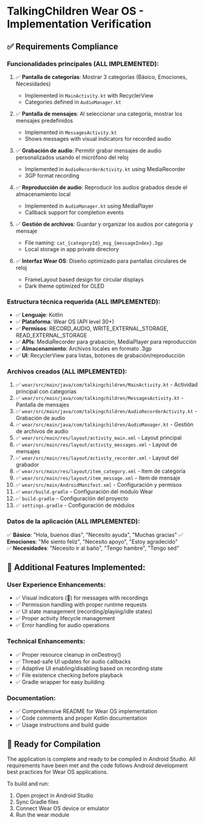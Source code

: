 # TalkingChildren Wear OS - Implementation Verification

## ✅ Requirements Compliance

### Funcionalidades principales (ALL IMPLEMENTED):
1. ✅ **Pantalla de categorías**: Mostrar 3 categorías (Básico, Emociones, Necesidades)
   - Implemented in `MainActivity.kt` with RecyclerView
   - Categories defined in `AudioManager.kt`

2. ✅ **Pantalla de mensajes**: Al seleccionar una categoría, mostrar los mensajes predefinidos
   - Implemented in `MessagesActivity.kt`
   - Shows messages with visual indicators for recorded audio

3. ✅ **Grabación de audio**: Permitir grabar mensajes de audio personalizados usando el micrófono del reloj
   - Implemented in `AudioRecorderActivity.kt` using MediaRecorder
   - 3GP format recording

4. ✅ **Reproducción de audio**: Reproducir los audios grabados desde el almacenamiento local
   - Implemented in `AudioManager.kt` using MediaPlayer
   - Callback support for completion events

5. ✅ **Gestión de archivos**: Guardar y organizar los audios por categoría y mensaje
   - File naming: `cat_{categoryId}_msg_{messageIndex}.3gp`
   - Local storage in app private directory

6. ✅ **Interfaz Wear OS**: Diseño optimizado para pantallas circulares de reloj
   - FrameLayout based design for circular displays
   - Dark theme optimized for OLED

### Estructura técnica requerida (ALL IMPLEMENTED):
- ✅ **Lenguaje**: Kotlin
- ✅ **Plataforma**: Wear OS (API level 30+)
- ✅ **Permisos**: RECORD_AUDIO, WRITE_EXTERNAL_STORAGE, READ_EXTERNAL_STORAGE
- ✅ **APIs**: MediaRecorder para grabación, MediaPlayer para reproducción
- ✅ **Almacenamiento**: Archivos locales en formato .3gp
- ✅ **UI**: RecyclerView para listas, botones de grabación/reproducción

### Archivos creados (ALL IMPLEMENTED):
1. ✅ `wear/src/main/java/com/talkingchildren/MainActivity.kt` - Actividad principal con categorías
2. ✅ `wear/src/main/java/com/talkingchildren/MessagesActivity.kt` - Pantalla de mensajes
3. ✅ `wear/src/main/java/com/talkingchildren/AudioRecorderActivity.kt` - Grabación de audio
4. ✅ `wear/src/main/java/com/talkingchildren/AudioManager.kt` - Gestión de archivos de audio
5. ✅ `wear/src/main/res/layout/activity_main.xml` - Layout principal
6. ✅ `wear/src/main/res/layout/activity_messages.xml` - Layout de mensajes
7. ✅ `wear/src/main/res/layout/activity_recorder.xml` - Layout del grabador
8. ✅ `wear/src/main/res/layout/item_category.xml` - Item de categoría
9. ✅ `wear/src/main/res/layout/item_message.xml` - Item de mensaje
10. ✅ `wear/src/main/AndroidManifest.xml` - Configuración y permisos
11. ✅ `wear/build.gradle` - Configuración del módulo Wear
12. ✅ `build.gradle` - Configuración del proyecto
13. ✅ `settings.gradle` - Configuración de módulos

### Datos de la aplicación (ALL IMPLEMENTED):
✅ **Básico**: "Hola, buenos días", "Necesito ayuda", "Muchas gracias"
✅ **Emociones**: "Me siento feliz", "Necesito apoyo", "Estoy agradecido"  
✅ **Necesidades**: "Necesito ir al baño", "Tengo hambre", "Tengo sed"

## 🔧 Additional Features Implemented:

### User Experience Enhancements:
- ✅ Visual indicators (🎵) for messages with recordings
- ✅ Permission handling with proper runtime requests
- ✅ UI state management (recording/playing/idle states)
- ✅ Proper activity lifecycle management
- ✅ Error handling for audio operations

### Technical Enhancements:
- ✅ Proper resource cleanup in onDestroy()
- ✅ Thread-safe UI updates for audio callbacks
- ✅ Adaptive UI enabling/disabling based on recording state
- ✅ File existence checking before playback
- ✅ Gradle wrapper for easy building

### Documentation:
- ✅ Comprehensive README for Wear OS implementation
- ✅ Code comments and proper Kotlin documentation
- ✅ Usage instructions and build guide

## 🚀 Ready for Compilation

The application is complete and ready to be compiled in Android Studio. All requirements have been met and the code follows Android development best practices for Wear OS applications.

To build and run:
1. Open project in Android Studio
2. Sync Gradle files
3. Connect Wear OS device or emulator
4. Run the wear module